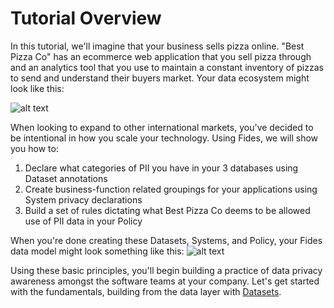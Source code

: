 # Tutorial Overview

In this tutorial, we'll imagine that your business sells pizza online. "Best Pizza Co" has an ecommerce web application that you sell pizza through and an analytics tool that you use to maintain a constant inventory of pizzas to send and understand their buyers market. Your data ecosystem might look like this: 

![alt text](img/BestPizzaCo_DataEcosystem.png "Best Pizza Co's Data Ecosystem")

When looking to expand to other international markets, you've decided to be intentional in how you scale your technology.  Using Fides, we will show you how to:

1. Declare what categories of PII you have in your 3 databases using Dataset annotations
2. Create business-function related groupings for your applications using System privacy declarations
3. Build a set of rules dictating what Best Pizza Co deems to be allowed use of PII data in your Policy

When you're done creating these Datasets, Systems, and Policy, your Fides data model might look something like this:
![alt text](img/BestPizzaCo_FidesModel.png "Best Pizza Co's modeled in Fides")

Using these basic principles, you'll begin building a practice of data privacy awareness amongst the software teams at your company. Let's get started with the fundamentals, building from the data layer with [Datasets](dataset.md).